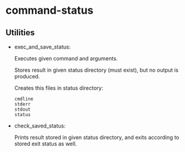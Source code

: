 command-status
==============

Utilities
---------

  * exec_and_save_status:

    Executes given command and arguments.

    Stores result in given status directory (must exist), but no output
    is produced.

    Creates this files in status directory:

        cmdline
        stderr
        stdout
        status

  * check_saved_status:

    Prints result stored in given status directory, and exits according
    to stored exit status as well.

